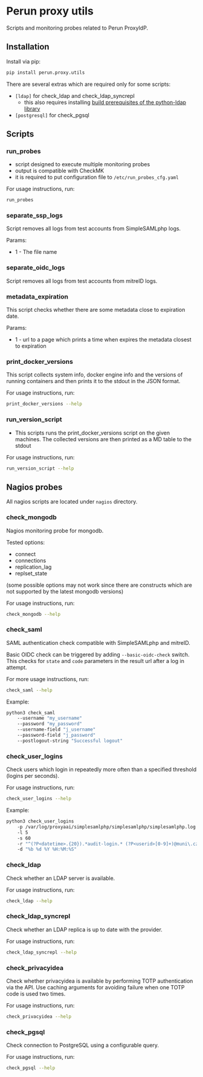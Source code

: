 # Perun proxy utils

Scripts and monitoring probes related to Perun ProxyIdP.

## Installation

Install via pip:

```sh
pip install perun.proxy.utils
```

There are several extras which are required only for some scripts:

- `[ldap]` for check_ldap and check_ldap_syncrepl
  - this also requires
    installing [build prerequisites of the python-ldap library](https://www.python-ldap.org/en/latest/installing.html#build-prerequisites)
- `[postgresql]` for check_pgsql

## Scripts

### run_probes

- script designed to execute multiple monitoring probes
- output is compatible with CheckMK
- it is required to put configuration file to `/etc/run_probes_cfg.yaml`

For usage instructions, run:

```sh
run_probes
```

### separate_ssp_logs

Script removes all logs from test accounts from SimpleSAMLphp logs.

Params:

- 1 - The file name

### separate_oidc_logs

Script removes all logs from test accounts from mitreID logs.

### metadata_expiration

This script checks whether there are some metadata close to expiration date.

Params:

- 1 - url to a page which prints a time when expires the metadata closest to expiration

### print_docker_versions

This script collects system info, docker engine info and the versions of running
containers and then prints it to the stdout in the JSON format.

For usage instructions, run:

```sh
print_docker_versions --help
```

### run_version_script

- This scripts runs the print_docker_versions script on the given machines. The
  collected versions are then printed as a MD table to the stdout

For usage instructions, run:

```sh
run_version_script --help
```

## Nagios probes

All nagios scripts are located under `nagios` directory.

### check_mongodb

Nagios monitoring probe for mongodb.

Tested options:

- connect
- connections
- replication_lag
- replset_state

(some possible options may not work since there are constructs which are not supported
by the latest mongodb versions)

For usage instructions, run:

```sh
check_mongodb --help
```

### check_saml

SAML authentication check compatible with SimpleSAMLphp and mitreID.

Basic OIDC check can be triggered by adding `--basic-oidc-check` switch. This checks
for `state` and `code` parameters in the result url after a log in attempt.

For more usage instructions, run:

```sh
check_saml --help
```

Example:

```sh
python3 check_saml
    --username "my_username"
    --password "my_password"
    --username-field "j_username"
    --password-field "j_password"
    --postlogout-string "Successful logout"
```

### check_user_logins

Check users which login in repeatedly more often than a specified threshold (logins per
seconds).

For usage instructions, run:

```sh
check_user_logins --help
```

Example:

```sh
python3 check_user_logins
    -p /var/log/proxyaai/simplesamlphp/simplesamlphp/simplesamlphp.log
    -l 5
    -s 60
    -r "^(?P<datetime>.{20}).*audit-login.* (?P<userid>[0-9]+)@muni\.cz$"
    -d "%b %d %Y %H:%M:%S"
```

### check_ldap

Check whether an LDAP server is available.

For usage instructions, run:

```sh
check_ldap --help
```

### check_ldap_syncrepl

Check whether an LDAP replica is up to date with the provider.

For usage instructions, run:

```sh
check_ldap_syncrepl --help
```

### check_privacyidea

Check whether privacyidea is available by performing TOTP authentication via the API.
Use caching arguments for avoiding failure when one TOTP code is used two times.

For usage instructions, run:

```sh
check_privacyidea --help
```

### check_pgsql

Check connection to PostgreSQL using a configurable query.

For usage instructions, run:

```sh
check_pgsql --help
```
